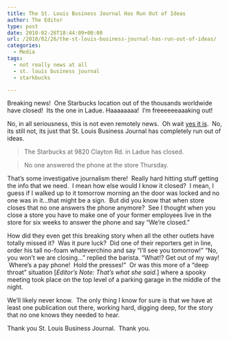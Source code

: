```yaml
---
title: The St. Louis Business Journal Has Run Out of Ideas
author: The Editor
type: post
date: 2010-02-26T18:44:09+00:00
url: /2010/02/26/the-st-louis-business-journal-has-run-out-of-ideas/
categories:
  - Media
tags:
  - not really news at all
  - st. louis business journal
  - starkbucks

---
```

[<img class="alignright size-full wp-image-3375" title="starbucks-closed" src="http://punchingkitty.com/wp-content/uploads/2010/02/starbucks-closed.jpeg?filter=resize&w=200" alt="" srcset="http://media.punchingkitty.com/wordpress/2010/02/starbucks-closed.jpeg 288w, http://media.punchingkitty.com/wordpress/2010/02/starbucks-closed-150x150.jpg 150w" sizes="(max-width: 288px) 100vw, 288px" />][1]Breaking news!  One Starbucks location out of the thousands worldwide have closed!  Its the one in Ladue. Haaaaaaaa!  I&#8217;m freeeeeeaaaking out!

No, in all seriousness, this is not even remotely news.  Oh wait <a href="http://www.bizjournals.com/stlouis/stories/2010/02/22/daily48.html?surround=lfn" target="_blank">yes it is</a>.  No, its still not, its just that St. Louis Business Journal has completely run out of ideas.

> The Starbucks at 9820 Clayton Rd. in Ladue has closed.
  
> No one answered the phone at the store Thursday.

That&#8217;s some investigative journalism there!  Really hard hitting stuff getting the info that we need.  I mean how else would I know it closed?  I mean, I guess if I walked up to it tomorrow morning an the door was locked and no one was in it&#8230;that might be a sign.  But did you know that when store closes that no one answers the phone anymore?  See I thought when you close a store you have to make one of your former employees live in the store for six weeks to answer the phone and say &#8220;We&#8217;re closed.&#8221;

How did they even get this breaking story when all the other outlets have totally missed it?  Was it pure luck?  Did one of their reporters get in line, order his tall no-foam whateverchino and say &#8220;I&#8217;ll see you tomorrow!&#8221; &#8220;No, you won&#8217;t we are closing&#8230;&#8221; replied the barista. &#8220;What!? Get out of my way!  Where&#8217;s a pay phone!  Hold the presses!&#8221;  Or was this more of a &#8220;deep throat&#8221; situation [_Editor&#8217;s Note: That&#8217;s what she said._] where a spooky meeting took place on the top level of a parking garage in the middle of the night.

We&#8217;ll likely never know.  The only thing I know for sure is that we have at least one publication out there, working hard, digging deep, for the story that no one knows they needed to hear.

Thank you St. Louis Business Journal.  Thank you.

 [1]: http://punchingkitty.com/wp-content/uploads/2010/02/starbucks-closed.jpeg